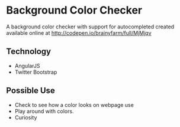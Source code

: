 # Background Color Checker
A background color checker with support for autocompleted created available online at http://codepen.io/brainyfarm/full/MjMjqv 

## Technology
- AngularJS 
- Twitter Bootstrap

## Possible Use
- Check to see how a color looks on webpage use
- Play around with colors.
- Curiosity
